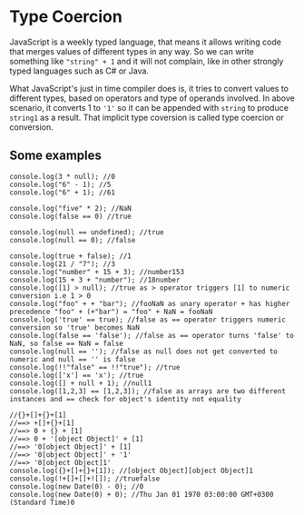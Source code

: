 # Type Coercion

JavaScript is a weekly typed language, that means it allows writing code that merges values of different types in any way. So we can write something like `"string" + 1` and it will not complain, like in other strongly typed languages such as C# or Java. 

What JavaScript's just in time compiler does is, it tries to convert values to different types, based on operators and type of operands involved. In above scenario, it converts 1 to `'1'` so it can be appended with `string` to produce `string1` as a result. That implicit type coversion is called type coercion or conversion. 

## Some examples
```
console.log(3 * null); //0
console.log("6" - 1); //5
console.log("6" + 1); //61

console.log("five" * 2); //NaN
console.log(false == 0) //true

console.log(null == undefined); //true
console.log(null == 0); //false

console.log(true + false); //1
console.log(21 / "7"); //3
console.log("number" + 15 + 3); //number153
console.log(15 + 3 + "number"); //18number
console.log([1] > null); //true as > operator triggers [1] to numeric conversion i.e 1 > 0
console.log("foo" + + "bar"); //fooNaN as unary operator + has higher precedence "foo" + (+"bar") = "foo" + NaN = fooNaN
console.log('true' == true); //false as == operator triggers numeric conversion so 'true' becomes NaN
console.log(false == 'false'); //false as == operator turns 'false' to NaN, so false == NaN = false 
console.log(null == ''); //false as null does not get converted to numeric and null == '' is false
console.log(!!"false" == !!"true"); //true
console.log(['x'] == 'x'); //true
console.log([] + null + 1); //null1
console.log([1,2,3] == [1,2,3]); //false as arrays are two different instances and == check for object's identity not equality

//{}+[]+{}+[1]
//==> +[]+{}+[1]
//==> 0 + {} + [1]
//==> 0 + '[object Object]' + [1]
//==> '0[object Object]' + [1]
//==> '0[object Object]' + '1'
//==> '0[object Object]1'
console.log({}+[]+{}+[1]); //[object Object][object Object]1
console.log(!+[]+[]+![]); //truefalse
console.log(new Date(0) - 0); //0
console.log(new Date(0) + 0); //Thu Jan 01 1970 03:00:00 GMT+0300 (Standard Time)0
```
